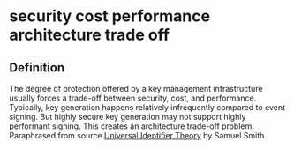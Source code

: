 # security cost performance architecture trade off
## Definition
The degree of protection offered by a key management infrastructure usually forces a trade-off between security, cost, and performance.  
Typically, key generation happens relatively infrequently compared to event signing. But highly secure key generation may not support highly performant signing. This creates an architecture trade-off problem.  
Paraphrased from source [Universal Identifier Theory](https://github.com/SmithSamuelM/Papers/blob/master/whitepapers/IdentifierTheory_web.pdf) by Samuel Smith